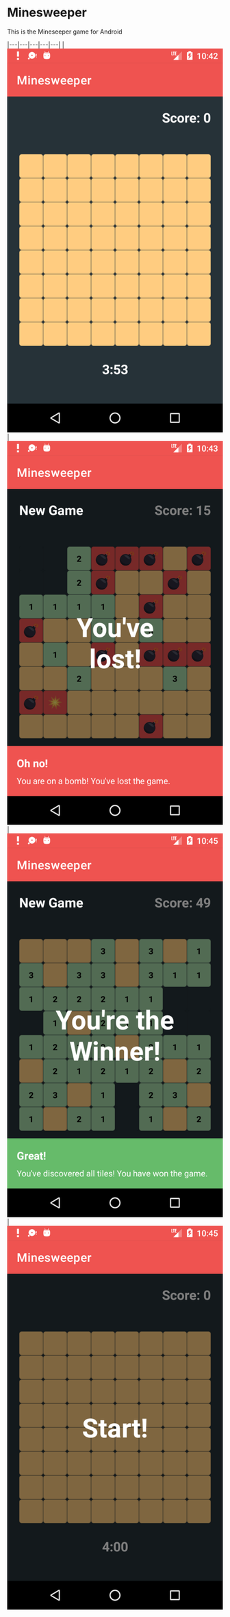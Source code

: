 # Minesweeper
This is the Mineseeper game for Android

|---|---|---|---|---|
|![alt text](https://github.com/dariobrux/Minesweeper/blob/main/others/device-2020-11-18-104244.png)|![alt text](https://github.com/dariobrux/Minesweeper/blob/main/others/device-2020-11-18-104350.png)   |![alt text](https://github.com/dariobrux/Minesweeper/blob/main/others/device-2020-11-18-104517.png)   |![alt text](https://github.com/dariobrux/Minesweeper/blob/main/others/device-2020-11-18-104532.png)
